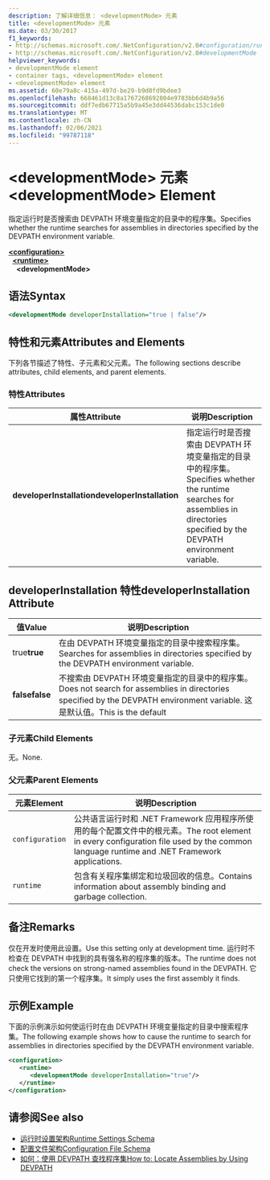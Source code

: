 ```yaml
---
description: 了解详细信息： <developmentMode> 元素
title: <developmentMode> 元素
ms.date: 03/30/2017
f1_keywords:
- http://schemas.microsoft.com/.NetConfiguration/v2.0#configuration/runtime/developmentMode
- http://schemas.microsoft.com/.NetConfiguration/v2.0#developmentMode
helpviewer_keywords:
- developmentMode element
- container tags, <developmentMode> element
- <developmentMode> element
ms.assetid: 60e79a8c-415a-497d-be29-b9d0fd9bdee3
ms.openlocfilehash: 668461d13c8a1767268692804e9783bb6d4b9a56
ms.sourcegitcommit: ddf7edb67715a5b9a45e3dd44536dabc153c1de0
ms.translationtype: MT
ms.contentlocale: zh-CN
ms.lasthandoff: 02/06/2021
ms.locfileid: "99787118"
---
```

# <a name="developmentmode-element"></a><span data-ttu-id="107f2-103">\<developmentMode> 元素</span><span class="sxs-lookup"><span data-stu-id="107f2-103">\<developmentMode> Element</span></span>

<span data-ttu-id="107f2-104">指定运行时是否搜索由 DEVPATH 环境变量指定的目录中的程序集。</span><span class="sxs-lookup"><span data-stu-id="107f2-104">Specifies whether the runtime searches for assemblies in directories specified by the DEVPATH environment variable.</span></span>  
  
[**\<configuration>**](../configuration-element.md)\
&nbsp;&nbsp;[**\<runtime>**](runtime-element.md)\
&nbsp;&nbsp;&nbsp;&nbsp;**\<developmentMode>**  
  
## <a name="syntax"></a><span data-ttu-id="107f2-105">语法</span><span class="sxs-lookup"><span data-stu-id="107f2-105">Syntax</span></span>  
  
```xml  
<developmentMode developerInstallation="true | false"/>  
```  
  
## <a name="attributes-and-elements"></a><span data-ttu-id="107f2-106">特性和元素</span><span class="sxs-lookup"><span data-stu-id="107f2-106">Attributes and Elements</span></span>  

 <span data-ttu-id="107f2-107">下列各节描述了特性、子元素和父元素。</span><span class="sxs-lookup"><span data-stu-id="107f2-107">The following sections describe attributes, child elements, and parent elements.</span></span>  
  
### <a name="attributes"></a><span data-ttu-id="107f2-108">特性</span><span class="sxs-lookup"><span data-stu-id="107f2-108">Attributes</span></span>  
  
|<span data-ttu-id="107f2-109">属性</span><span class="sxs-lookup"><span data-stu-id="107f2-109">Attribute</span></span>|<span data-ttu-id="107f2-110">说明</span><span class="sxs-lookup"><span data-stu-id="107f2-110">Description</span></span>|  
|---------------|-----------------|  
|<span data-ttu-id="107f2-111">**developerInstallation**</span><span class="sxs-lookup"><span data-stu-id="107f2-111">**developerInstallation**</span></span>|<span data-ttu-id="107f2-112">指定运行时是否搜索由 DEVPATH 环境变量指定的目录中的程序集。</span><span class="sxs-lookup"><span data-stu-id="107f2-112">Specifies whether the runtime searches for assemblies in directories specified by the DEVPATH environment variable.</span></span>|  
  
## <a name="developerinstallation-attribute"></a><span data-ttu-id="107f2-113">developerInstallation 特性</span><span class="sxs-lookup"><span data-stu-id="107f2-113">developerInstallation Attribute</span></span>  
  
|<span data-ttu-id="107f2-114">值</span><span class="sxs-lookup"><span data-stu-id="107f2-114">Value</span></span>|<span data-ttu-id="107f2-115">说明</span><span class="sxs-lookup"><span data-stu-id="107f2-115">Description</span></span>|  
|-----------|-----------------|  
|<span data-ttu-id="107f2-116">true</span><span class="sxs-lookup"><span data-stu-id="107f2-116">**true**</span></span>|<span data-ttu-id="107f2-117">在由 DEVPATH 环境变量指定的目录中搜索程序集。</span><span class="sxs-lookup"><span data-stu-id="107f2-117">Searches for assemblies in directories specified by the DEVPATH environment variable.</span></span>|  
|<span data-ttu-id="107f2-118">**false**</span><span class="sxs-lookup"><span data-stu-id="107f2-118">**false**</span></span>|<span data-ttu-id="107f2-119">不搜索由 DEVPATH 环境变量指定的目录中的程序集。</span><span class="sxs-lookup"><span data-stu-id="107f2-119">Does not search for assemblies in directories specified by the DEVPATH environment variable.</span></span> <span data-ttu-id="107f2-120">这是默认值。</span><span class="sxs-lookup"><span data-stu-id="107f2-120">This is the default</span></span>|  
  
### <a name="child-elements"></a><span data-ttu-id="107f2-121">子元素</span><span class="sxs-lookup"><span data-stu-id="107f2-121">Child Elements</span></span>  

 <span data-ttu-id="107f2-122">无。</span><span class="sxs-lookup"><span data-stu-id="107f2-122">None.</span></span>  
  
### <a name="parent-elements"></a><span data-ttu-id="107f2-123">父元素</span><span class="sxs-lookup"><span data-stu-id="107f2-123">Parent Elements</span></span>  
  
|<span data-ttu-id="107f2-124">元素</span><span class="sxs-lookup"><span data-stu-id="107f2-124">Element</span></span>|<span data-ttu-id="107f2-125">说明</span><span class="sxs-lookup"><span data-stu-id="107f2-125">Description</span></span>|  
|-------------|-----------------|  
|`configuration`|<span data-ttu-id="107f2-126">公共语言运行时和 .NET Framework 应用程序所使用的每个配置文件中的根元素。</span><span class="sxs-lookup"><span data-stu-id="107f2-126">The root element in every configuration file used by the common language runtime and .NET Framework applications.</span></span>|  
|`runtime`|<span data-ttu-id="107f2-127">包含有关程序集绑定和垃圾回收的信息。</span><span class="sxs-lookup"><span data-stu-id="107f2-127">Contains information about assembly binding and garbage collection.</span></span>|  
  
## <a name="remarks"></a><span data-ttu-id="107f2-128">备注</span><span class="sxs-lookup"><span data-stu-id="107f2-128">Remarks</span></span>  

 <span data-ttu-id="107f2-129">仅在开发时使用此设置。</span><span class="sxs-lookup"><span data-stu-id="107f2-129">Use this setting only at development time.</span></span> <span data-ttu-id="107f2-130">运行时不检查在 DEVPATH 中找到的具有强名称的程序集的版本。</span><span class="sxs-lookup"><span data-stu-id="107f2-130">The runtime does not check the versions on strong-named assemblies found in the DEVPATH.</span></span> <span data-ttu-id="107f2-131">它只使用它找到的第一个程序集。</span><span class="sxs-lookup"><span data-stu-id="107f2-131">It simply uses the first assembly it finds.</span></span>  
  
## <a name="example"></a><span data-ttu-id="107f2-132">示例</span><span class="sxs-lookup"><span data-stu-id="107f2-132">Example</span></span>  

 <span data-ttu-id="107f2-133">下面的示例演示如何使运行时在由 DEVPATH 环境变量指定的目录中搜索程序集。</span><span class="sxs-lookup"><span data-stu-id="107f2-133">The following example shows how to cause the runtime to search for assemblies in directories specified by the DEVPATH environment variable.</span></span>  
  
```xml  
<configuration>  
   <runtime>  
      <developmentMode developerInstallation="true"/>  
   </runtime>  
</configuration>  
```  
  
## <a name="see-also"></a><span data-ttu-id="107f2-134">请参阅</span><span class="sxs-lookup"><span data-stu-id="107f2-134">See also</span></span>

- [<span data-ttu-id="107f2-135">运行时设置架构</span><span class="sxs-lookup"><span data-stu-id="107f2-135">Runtime Settings Schema</span></span>](index.md)
- [<span data-ttu-id="107f2-136">配置文件架构</span><span class="sxs-lookup"><span data-stu-id="107f2-136">Configuration File Schema</span></span>](../index.md)
- [<span data-ttu-id="107f2-137">如何：使用 DEVPATH 查找程序集</span><span class="sxs-lookup"><span data-stu-id="107f2-137">How to: Locate Assemblies by Using DEVPATH</span></span>](../../how-to-locate-assemblies-by-using-devpath.md)
